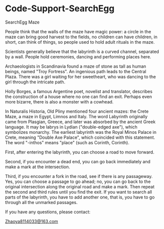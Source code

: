 # Code-Support-SearchEgg
SearchEgg Maze


People think that the walls of the maze have magic power: a circle in the maze can bring good harvest to the fields, no children can have children, in short, can think of things, so people used to hold adult rituals in the maze.

Scientists generally believe that the labyrinth is a curved channel, separated by a wall. People hold ceremonies, dancing and performing places here.

Archaeologists in Scandinavia found a maze of stone as tall as human beings, named "Troy Fortress". An ingenious path leads to the Central Plaza. There was a girl waiting for her sweetheart, who was dancing to the girl through the intricate path.

Holly Borges, a famous Argentine poet, novelist and translator, describes the construction of a house where no one can find an exit. Perhaps even more bizarre, there is also a monster with a cowhead.

In Naturalis Historia, Old Pliny mentioned four ancient mazes: the Crete Maze, a maze in Egypt, Limnos and Italy. The word Labyrinth originally came from Plasgian, Greece, and later was absorbed by the ancient Greek language. It may be labrys in Lydian ("double-edged axe"), which symbolizes monarchy. The earliest labyrinth was the Royal Minos Palace in Crete, meaning "Double Axe Palace", which coincided with this statement. The word "-inthos" means "place" (such as Corinth, Corinth).


First, after entering the labyrinth, you can choose a road to move forward.

Second, if you encounter a dead end, you can go back immediately and make a mark at the intersection.

Third, if you encounter a fork in the road, see if there is any passageway. Yes, you can choose a passage to go ahead; no, you can go back to the original intersection along the original road and make a mark. Then repeat the second and third rules until you find the exit. If you want to search all parts of the labyrinth, you have to add another one, that is, you have to go through all the unmarked passages.

If you have any questions, please contact:

Zhaoya8114033@163.com
